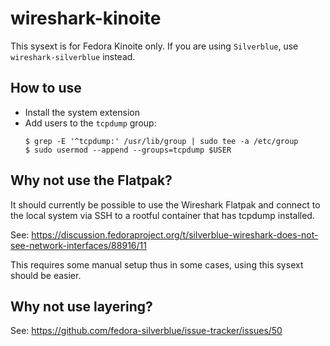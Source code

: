 # wireshark-kinoite

This sysext is for Fedora Kinoite only. If you are using `Silverblue`, use
`wireshark-silverblue` instead.

## How to use

- Install the system extension
- Add users to the `tcpdump` group:
  ```
  $ grep -E '^tcpdump:' /usr/lib/group | sudo tee -a /etc/group
  $ sudo usermod --append --groups=tcpdump $USER
  ```

## Why not use the Flatpak?

It should currently be possible to use the Wireshark Flatpak and connect to the
local system via SSH to a rootful container that has tcpdump installed.

See: https://discussion.fedoraproject.org/t/silverblue-wireshark-does-not-see-network-interfaces/88916/11

This requires some manual setup thus in some cases, using this sysext should be
easier.

## Why not use layering?

See: <https://github.com/fedora-silverblue/issue-tracker/issues/50>
